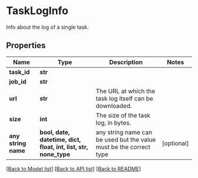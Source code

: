 # TaskLogInfo

Info about the log of a single task.

## Properties
Name | Type | Description | Notes
------------ | ------------- | ------------- | -------------
**task_id** | **str** |  | 
**job_id** | **str** |  | 
**url** | **str** | The URL at which the task log itself can be downloaded. | 
**size** | **int** | The size of the task log, in bytes. | 
**any string name** | **bool, date, datetime, dict, float, int, list, str, none_type** | any string name can be used but the value must be the correct type | [optional]

[[Back to Model list]](../README.md#documentation-for-models) [[Back to API list]](../README.md#documentation-for-api-endpoints) [[Back to README]](../README.md)


